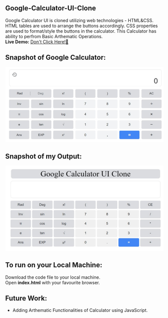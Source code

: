 ## Google-Calculator-UI-Clone
Google Calculator UI is cloned utilizing web technologies - HTML&CSS. HTML tables are used to arrange the buttons accordingly. CSS properties are used to format/style the buttons in the calculator. This Calculator has ability to perfrom Basic Arthematic Operations.
<br>
<strong>Live Demo:</strong> <a href="https://rampentapati1111.github.io/Google-Calculator-UI-Clone/" target="_blank">Don't Click Here!🙈</a>
## Snapshot of Google Calculator:
<img src="/Google-Calculator-snapshot.jpg"> 

## Snapshot of my Output:
<img src="/Google-Calculator-Clone-sanpshot.jpg">

## To run on your Local Machine:
Download the code file to your local machine.
<br>
Open <strong>index.html</strong> with your favourite browser.

## Future Work:
<ul>
<li>Adding Arthematic Functionalities of Calculator using JavaScript.
</ul>

